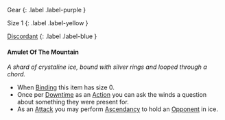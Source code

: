 Gear
{: .label .label-purple }

Size 1
{: .label .label-yellow }

[Discordant](Game/Magic-Items#Discordant)
{: .label .label-blue }

#### Amulet Of The Mountain
*A shard of crystaline ice, bound with silver rings and looped through a chord.*

* When [Binding](Game/Magic-Items#Binding) this item has size 0.
* Once per [Downtime](Game/Telling-The-Story#Downtime) as an [Action](Game/Core/Terminology#Action) you can ask the winds a question about something they were present for.
* As an [Attack](Game/Core/Terminology#Attack) you may perform [Ascendancy](Game/Core/Spirit#Ascendancy) to hold an [Opponent](Game/Core/Terminology#Opponent) in ice.